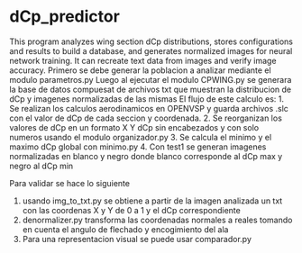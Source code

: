 # dCp_predictor
This program analyzes wing section dCp distributions, stores configurations and results to build a database, and generates normalized images for neural network training. It can recreate text data from images and verify image accuracy.
Primero se debe generar la poblacion a analizar mediante el modulo parametros.py
Luego al ejecutar el modulo CPWING.py se generara la base de datos compuesat de archivos txt que muestran la distribucion de dCp y imagenes normalizadas de las mismas
  El flujo de este calculo es:
    1. Se realizan los calculos aerodinamicos en OPENVSP y guarda archivos .slc con el valor de dCp de cada seccion y coordenada.
    2. Se reorganizan los valores de dCp en un formato X Y dCp sin encabezados y con solo numeros usando el modulo organizador.py
    3. Se calcula el minimo y el maximo dCp global con minimo.py
    4. Con test1 se generan imagenes normalizadas en blanco y negro donde blanco corresponde al dCp max y negro al dCp min

Para validar se hace lo siguiente
  1. usando img_to_txt.py se obtiene a partir de la imagen analizada un txt con las coordenas X y Y de 0 a 1 y el dCp correspondiente
  2. denormalizer.py transforma las coordenadas normales a reales tomando en cuenta el angulo de flechado y encogimiento del ala
  3. Para una representacion visual se puede usar comparador.py
